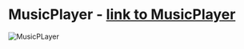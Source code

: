 # MusicPlayer - [link to MusicPlayer](https://simple-music-player.herokuapp.com/)

![MusicPLayer](http://res.cloudinary.com/jlaja/image/upload/v1535816057/MusicPlayer.jpg)
